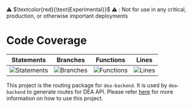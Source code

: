 
⚠️ $\textcolor{red}{\text{Experimental}}$ ⚠️ : Not for use in any critical, production, or otherwise important deployments

# Code Coverage

| Statements                                                                         | Branches                                                                      | Functions                                                                        | Lines                                                                   |
| ---------------------------------------------------------------------------------- | ----------------------------------------------------------------------------- | -------------------------------------------------------------------------------- | ----------------------------------------------------------------------- |
| ![Statements](https://img.shields.io/badge/statements-98.64%25-brightgreen.svg?style=flat) | ![Branches](https://img.shields.io/badge/branches-86.59%25-yellow.svg?style=flat) | ![Functions](https://img.shields.io/badge/functions-98.7%25-brightgreen.svg?style=flat) | ![Lines](https://img.shields.io/badge/lines-98.46%25-brightgreen.svg?style=flat) |


This project is the routing package for `dea-backend`. It is used by `dea-backend` to generate routes for DEA API. Please refer [here](../dea-backend/README.md) for more information on how to use this project.
